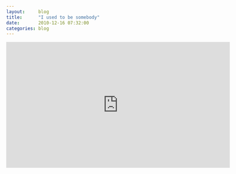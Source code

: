 ```yaml
---
layout:     blog
title:      "I used to be somebody"
date:       2010-12-16 07:32:00
categories: blog
---
```


<iframe src="http://player.vimeo.com/video/17903170?title=0&amp;byline=0&amp;portrait=0&amp;color=ffd663&amp;loop=1" width="600" height="338" frameborder="0"></iframe>